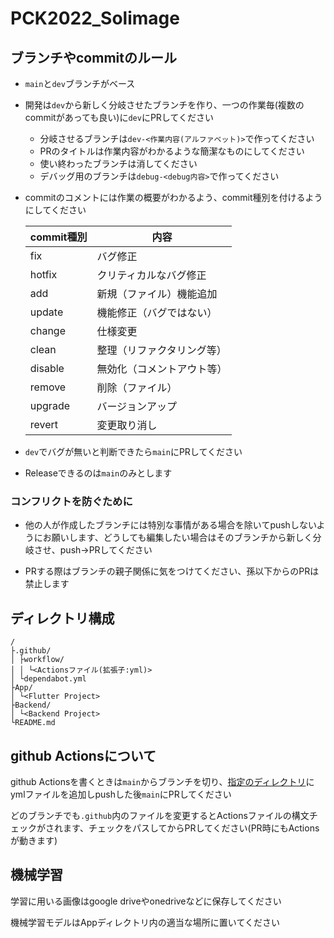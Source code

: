 # PCK2022_Solimage

## ブランチやcommitのルール
- `main`と`dev`ブランチがベース

- 開発は`dev`から新しく分岐させたブランチを作り、一つの作業毎(複数のcommitがあっても良い)に`dev`にPRしてください
  - 分岐させるブランチは`dev-<作業内容(アルファベット)>`で作ってください
  - PRのタイトルは作業内容がわかるような簡潔なものにしてください
  - 使い終わったブランチは消してください
  - デバッグ用のブランチは`debug-<debug内容>`で作ってください

- commitのコメントには作業の概要がわかるよう、commit種別を付けるようにしてください

  |commit種別|内容|
  |-|-|
  |fix|バグ修正|
  |hotfix|クリティカルなバグ修正|
  |add|新規（ファイル）機能追加|
  |update|機能修正（バグではない）|
  |change|仕様変更|
  |clean|整理（リファクタリング等）|
  |disable|無効化（コメントアウト等）|
  |remove|削除（ファイル）|
  |upgrade|バージョンアップ|
  |revert|変更取り消し|

- `dev`でバグが無いと判断できたら`main`にPRしてください

- Releaseできるのは`main`のみとします

### コンフリクトを防ぐために

- 他の人が作成したブランチには特別な事情がある場合を除いてpushしないようにお願いします、どうしても編集したい場合はそのブランチから新しく分岐させ、push→PRしてください

- PRする際はブランチの親子関係に気をつけてください、孫以下からのPRは禁止します

## ディレクトリ構成

```
/
├.github/
│ ├workflow/
│ │ └<Actionsファイル(拡張子:yml)>
│ └dependabot.yml
├App/
│ └<Flutter Project>
├Backend/
│ └<Backend Project>
└README.md
```

## github Actionsについて

github Actionsを書くときは`main`からブランチを切り、[指定のディレクトリ](#ディレクトリ構成)にymlファイルを追加しpushした後`main`にPRしてください

どのブランチでも`.github`内のファイルを変更するとActionsファイルの構文チェックがされます、チェックをパスしてからPRしてください(PR時にもActionsが動きます)

## 機械学習

学習に用いる画像はgoogle driveやonedriveなどに保存してください

機械学習モデルはAppディレクトリ内の適当な場所に置いてください